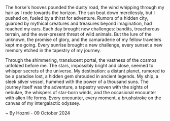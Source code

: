 
The horse's hooves pounded the dusty road, the wind whipping through my hair as I rode towards the horizon. The sun beat down mercilessly, but I pushed on, fueled by a thirst for adventure. Rumors of a hidden city, guarded by mythical creatures and treasures beyond imagination, had reached my ears. Each day brought new challenges: bandits, treacherous terrain, and the ever-present threat of wild animals. But the lure of the unknown, the promise of glory, and the camaraderie of my fellow travelers kept me going. Every sunrise brought a new challenge, every sunset a new memory etched in the tapestry of my journey.

Through the shimmering, translucent portal, the vastness of the cosmos unfolded before me. The stars, impossibly bright and close, seemed to whisper secrets of the universe. My destination: a distant planet, rumored to be a paradise lost, a hidden gem shrouded in ancient legends.  My ship, a sleek silver vessel, hummed with the power of a thousand suns. The journey itself was the adventure, a tapestry woven with the sights of nebulae, the whispers of star-born winds, and the occasional encounter with alien life forms. Every encounter, every moment, a brushstroke on the canvas of my intergalactic odyssey. 

~ By Hozmi - 09 October 2024
